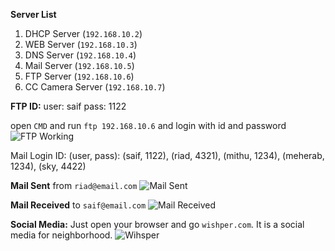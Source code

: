 **Server List**
1. DHCP Server (`192.168.10.2`)
2. WEB Server (`192.168.10.3`)
3. DNS Server (`192.168.10.4`)
4. Mail Server (`192.168.10.5`)
5. FTP Server (`192.168.10.6`)
7. CC Camera Server (`192.168.10.7`)

**FTP ID:**
user: saif
pass: 1122

open `CMD` and run `ftp 192.168.10.6` and login with id and password
![FTP Working](https://i.ibb.co.com/s25Qdp9/FTP.png)

Mail Login ID: (user, pass): (saif, 1122), (riad, 4321), (mithu, 1234), (meherab, 1234), (sky, 4422)

**Mail Sent**
from `riad@email.com`
![Mail Sent](https://i.ibb.co.com/3TZyfC8/Email-Sending.png)

**Mail Received**
to `saif@email.com`
![Mail Received](https://i.ibb.co.com/6Nqw3s2/Mail-Received.png)

**Social Media:**
Just open your browser and go `wishper.com`. It is a social media for neighborhood.
![Wihsper](https://i.ibb.co.com/qC9ZrrF/Wishper.png)
